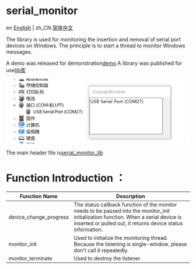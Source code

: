# serial_monitor
en [English](README.md) | zh_CN [简体中文](readme/README.zh_CN.md)

The library is used for monitoring  the insertion and removal of serial port devices on Windows.
The principle is to start a thread to monitor Windows messages.

A demo was released for demonstration[demo](releases/tag/demo) A library was published for use[lib库](releases/tag/lib)

![image](demo.gif)

The main header file is[serial_monitor_lib](/source/lib/serial_monitor_lib.h)
# Function Introduction ：
Function Name     | Description
-------- | -----
device_change_progress | The status callback function of the monitor needs to be passed into the monitor_init initialization function. When a serial device is inserted or pulled out, it returns device status information.
monitor_init | Used to initialize the monitoring thread. Because the listening is single-window, please don't call it repeatedly.
monitor_terminate | Used to destroy the listener.




